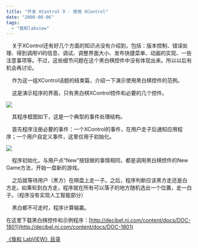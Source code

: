```yaml
---
title: "开发 XControl 9 - 使用 XControl"
date: "2008-08-06"
tags: 
  - "我和labview"
---
```


    关于XControl还有好几个方面的知识点没有介绍到，包括：版本控制、错误处理、得到调用VI的信息、调试、调整界面大小、发布快捷菜单、动画的实现、一些注意事项等。不过，这些细节问题在这个黑白棋控件中没有体现出来。所以以后有机会再讨论。

    作为这一组XControl话题的结束篇，介绍一下演示使用黑白棋控件的范例。

    这是演示程序的界面，只有黑白棋XControl控件和必要的几个控件。

[![](http://byfiles.storage.msn.com/y1pQQi2uJqD-tRhKV63aFq6WfRIn8HXiIPHo6BggI8tweRtwyoSrbZ3iKaDsoqSwLqe?PARTNER=WRITER)](http://byfiles.storage.msn.com/y1php_zlzp9-dWWTobhzoPfabeOgRj21AH0JrgJellCGPcQ7jm6ktatMKFgxeCktaSS?PARTNER=WRITER)

    其程序框图如下，这是一个典型的事件处理结构。

    首先程序注册必要的事件：一个XControl的事件，在用户走子后通知应用程序；一个用户自定义事件，这里仅用于初始化。

[![](http://byfiles.storage.msn.com/y1pmpYBiuponp7SlTqBjpRexeCzft0JmftNmPnj4yx_fwgDjKYwmqz74qyTWWYT51_0?PARTNER=WRITER)](http://2ujomw.bay.livefilestore.com/y1pH6FpRZEVvYeTMhe89WSvOBTScQBuMqux_1uqXUeveNEjiE2SdpcUkNM-WiF7F3QIGwzCGUgAZPtO6B-yPpUwmw?PARTNER=WRITER)

    程序初始化，与用户点“New”按钮做的事情相同，都是调用黑白棋控件的New Game方法，开始一盘新的游戏。

    之后就等待用户（黑方）在棋盘上走一子。之后，程序判断应该黑方走还是白方走。如果轮到白方走，程序就在所有可以落子的地方随机选出一个位置，走一白子。（程序没有实现人工智能部分）

    黑白都不可走时，程序计算输赢。

在这里下载黑白棋控件和示例程序：[http://decibel.ni.com/content/docs/DOC-1801](http://decibel.ni.com/content/docs/DOC-1801)

[《我和 LabVIEW》目录](http://ruanqizhen.spaces.live.com/mmm2008-05-17_13.22/mmm2007-10-25_18.59/mmm2007-07-26_17.23/mmm2007-07-26_17.23/mmm2007-07-26_17.23/Blog/cns!1pU-rgQVTuuWM1TX8W8PfmDA!1073.entry)
